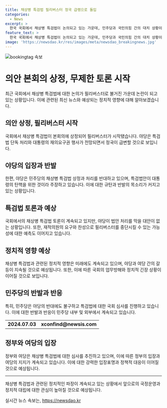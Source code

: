 ```yaml
---
title: 채상병 특검법 필리버스터 정국 급랭으로 돌입
categories:
  - News
excerpt: >
  한국 국회에서 채상병 특검법이 논의되고 있는 가운데, 민주당과 국민의힘 간의 대치 상황이 고조되고 있다. 특검법 상정으로 인한 필리버스터와 토론 종결권을 놓고 강한 갈등이 전개되며 정국이 급랭할 것으로 예상되고 있다. 국민의힘은 필리버스터로 처리를 방해하고 있지만, 이에 대한 대응책이 논의되고 있는 상황이다. 또한, 민주당은 대장동·백현동·대북 송금 의혹 수사 검사들의 탄핵소추안을 발의하여 정국이 더욱 고조되고 있다.
feature_text: >
  한국 국회에서 채상병 특검법이 논의되고 있는 가운데, 민주당과 국민의힘 간의 대치 상황이 고조되고 있다. 특검법 상정으로 인한 필리버스터와 토론 종결권을 놓고 강한 갈등이 전개되며 정국이 급랭할 것으로 예상되고 있다. 국민의힘은 필리버스터로 처리를 방해하고 있지만, 이에 대한 대응책이 논의되고 있는 상황이다. 또한, 민주당은 대장동·백현동·대북 송금 의혹 수사 검사들의 탄핵소추안을 발의하여 정국이 더욱 고조되고 있다.
image: 'https://newsdao.kr/res/images/meta/newsdao_breakingnews.jpg'
---
```


<p><img src="https://newsdao.kr/res/images/meta/newsdao_breakingnews.jpg" alt="bookingtag 속보" /></p>

<h1>의안 본회의 상정, 무제한 토론 시작</h1>

<p data-ke-size="size16">최근 국회에서 채상병 특검법에 대한 논의가 필리버스터로 불거진 가운데 논란이 되고 있는 상황입니다. 이에 관련된 최신 뉴스와 예상되는 정치적 영향에 대해 알아보겠습니다.</p>

<h2><b>의안 상정, 필리버스터 시작</b></h2>

<p data-ke-size="size16">국회에서 채상병 특검법이 본회의에 상정되어 필리버스터가 시작됐습니다. 야당은 특검법 단독 처리와 대통령의 재의요구권 행사가 전망되면서 정국이 급변할 것으로 보입니다.</p>

<h2><b>야당의 입장과 반발</b></h2>

<p data-ke-size="size16">한편, 야당은 민주당의 채상병 특검법 상정과 처리를 반대하고 있으며, 특검법안이 대통령의 탄핵을 위한 것이라 주장하고 있습니다. 이에 대한 규탄과 반발의 목소리가 커지고 있는 상황입니다.</p>

<h2><b>특검법 토론과 예상</b></h2>

<p data-ke-size="size16">국회에서의 채상병 특검법 토론이 계속되고 있지만, 야당이 법안 처리를 막을 대안이 없는 상황입니다. 또한, 재적의원의 요구와 찬성으로 필리버스터를 중단시킬 수 있는 가능성에 대한 예측도 이어지고 있습니다.</p>

<h2><b>정치적 영향 예상</b></h2>

<p data-ke-size="size16">채상병 특검법과 관련된 정치적 영향은 미래에도 계속되고 있으며, 야당과 여당 간의 갈등이 지속될 것으로 예상됩니다. 또한, 이에 따른 국회의 업무방해와 정치적 긴장 상황이 이어질 것으로 보입니다.</p>

<h2><b>민주당의 반발과 반응</b></h2>

<p data-ke-size="size16">특히, 민주당은 야당의 반대에도 불구하고 특검법에 대한 국회 심사를 진행하고 있습니다. 이에 대한 반발과 반응이 민주당 내부 및 외부에서 계속되고 있습니다.</p>

<table>
    <tbody>
        <tr>
            <td style="text-align: center; height: 17px;"><b>2024.07.03</b></td>
            <td style="text-align: center; height: 17px;"><b>xconfind@newsis.com</b></td>
        </tr>
    </tbody>
</table>

<h2><b>정부와 여당의 입장</b></h2>

<p data-ke-size="size16">정부와 여당은 채상병 특검법에 대한 심사를 추진하고 있으며, 이에 따른 정부의 입장과 여당의 지지가 계속되고 있습니다. 이에 대한 강력한 입장표명과 정책적 대응이 이어질 것으로 예상됩니다.</p>

<hr>

<p data-ke-size="size16">채상병 특검법과 관련된 정치적인 파장이 계속되고 있는 상황에서 앞으로의 국정운영과 정치적 대립에 대한 관심이 높아질 것으로 예상됩니다.</p>
실시간 뉴스 속보는, <a href="https://newsdao.kr" rel="dofollow">https://newsdao.kr</a>


